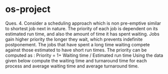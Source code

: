 # os-project
Ques. 4. Consider a scheduling approach which is non pre-emptive similar to shortest job next in nature. The priority of each job is dependent on its estimated run time, and also the amount of time it has spent waiting. Jobs gain higher priority the longer they wait, which prevents indefinite postponement. The jobs that have spent a long time waiting compete against those estimated to have short run times. The priority can be computed as  :  Priority = 1+ Waiting time / Estimated run time  Using the data given below compute the waiting time and turnaround time for each process and average waiting time and average turnaround time. 
